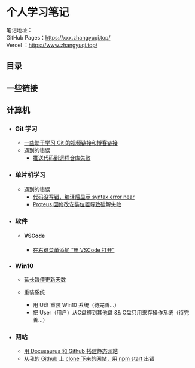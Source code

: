 # 个人学习笔记
笔记地址：  
GitHub Pages：https://xxx.zhangyuqi.top/  
Vercel      ：https://www.zhangyuqi.top/


## 目录

## 一些链接

## 计算机

- ### Git 学习

  - [一些助于学习 Git 的视频链接和博客链接](https://ratherthan17.github.io/notes/docs/GitStudy)
  - 遇到的错误
    - [推送代码到远程仓库失败](https://ratherthan17.github.io/notes/docs/GitStudy/GitError/PushError)

- ### 单片机学习
  
  - 遇到的错误
    - [代码没写错，编译后显示 syntax error near](https://ratherthan17.github.io/notes/docs/SinglechipStudy/Error/Keil5SyntaxError%20Near)
    - [Proteus 因修改安装位置导致破解失败](https://ratherthan17.github.io/notes/docs/SinglechipStudy/Error/ProteusCrackFailure)

- ### 软件

   - #### VSCode

      - [在右键菜单添加 “用 VSCode 打开”](https://ratherthan17.github.io/notes/docs/Software/VSCode/OpenWithVSCode)

- ### Win10
  - [延长暂停更新天数](https://ratherthan17.github.io/notes/docs/Win10/DelayUpdate)

  - 重装系统
    - 用 U盘 重装 Win10 系统（待完善...）
    - 把 User（用户）从C盘移到其他盘 && C盘只用来存操作系统（待完善...）


- ### 网站

  - [用 Docusaurus 和 Github 搭建静态网站](https://ratherthan17.github.io/notes/docs/MyWebsite/StudyBuildWebsite)
  - [从我的 Github 上 clone 下来的网站，用 npm start 出错](https://ratherthan17.github.io/notes/docs/MyWebsite/WebCloneError)
